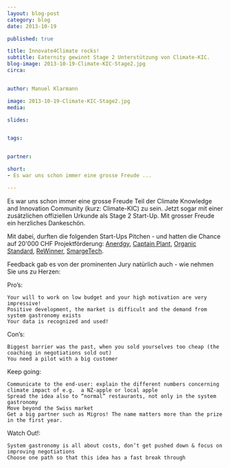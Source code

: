 ```yaml
---
layout: blog-post
category: blog
date: 2013-10-19

published: true

title: Innovate4Climate rocks!
subtitle: Eaternity gewinnt Stage 2 Unterstützung von Climate-KIC.
blog-image: 2013-10-19-Climate-KIC-Stage2.jpg
circa: 


author: Manuel Klarmann

image: 2013-10-19-Climate-KIC-Stage2.jpg
media: 

slides:


tags:


partner:

short: 
- Es war uns schon immer eine grosse Freude ...

---
```




Es war uns schon immer eine grosse Freude Teil der Climate Knowledge and Innovation Community (kurz: Climate-KIC) zu sein. Jetzt sogar mit einer zusätzlichen offiziellen Urkunde als Stage 2 Start-Up. Mit grosser Freude ein herzliches Dankeschön.

Mit dabei, durften die folgenden Start-Ups Pitchen - und hatten die Chance auf 20'000 CHF Projektförderung: [Anerdgy][3], [Captain Plant][4], [Organic Standard][5], [ReWinner][6], [SmargeTech][7].

Feedback gab es von der prominenten Jury natürlich auch - wie nehmen Sie uns zu Herzen:



Pro’s:

	Your will to work on low budget and your high motivation are very impressive!
	Positive development, the market is difficult and the demand from system gastronomy exists
	Your data is recognized and used!

 Con’s:

	Biggest barrier was the past, when you sold yourselves too cheap (the coaching in negotiations sold out)
	You need a pilot with a big customer

Keep going:

	Communicate to the end-user: explain the different numbers concerning climate impact of e.g.  a NZ-apple or local apple
	Spread the idea also to “normal” restaurants, not only in the system gastronomy
	Move beyond the Swiss market
	Get a big partner such as Migros! The name matters more than the prize in the first year. 

Watch Out!:

	System gastronomy is all about costs, don’t get pushed down & focus on improving negotiations
	Choose one path so that this idea has a fast break through




 


[1]:http://innovate4climate.ch
[2]:http://www.climate-kic.org/for-entrepreneurs/acceleration-programme/
[3]:http://www.anerdgy.com
[4]:http://www.captainplant.com
[5]:https://www.facebook.com/OrganicStandard.org
[6]:http://www.rewinner.ch
[7]:http://www.smargetech.ch




